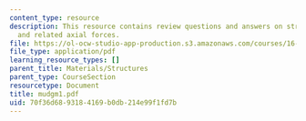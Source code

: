 ```yaml
---
content_type: resource
description: This resource contains review questions and answers on stress and deformations,
  and related axial forces.
file: https://ol-ocw-studio-app-production.s3.amazonaws.com/courses/16-01-unified-engineering-i-ii-iii-iv-fall-2005-spring-2006/70f36d6893184169b0db214e99f1fd7b_mudgm1.pdf
file_type: application/pdf
learning_resource_types: []
parent_title: Materials/Structures
parent_type: CourseSection
resourcetype: Document
title: mudgm1.pdf
uid: 70f36d68-9318-4169-b0db-214e99f1fd7b
---
```

